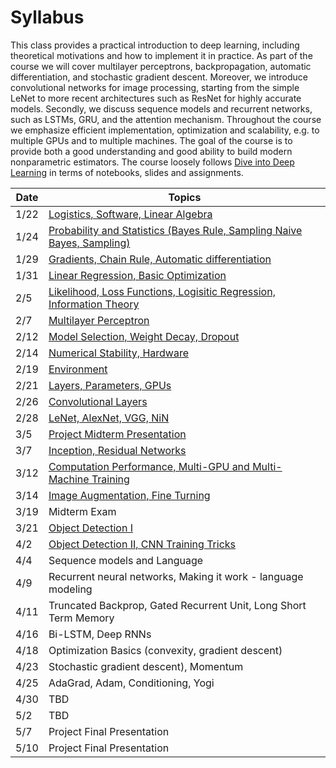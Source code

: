 # Syllabus

This class provides a practical introduction to deep learning, including theoretical motivations and how to implement it in practice. As part of the course we will cover multilayer perceptrons, backpropagation, automatic differentiation, and stochastic gradient descent. Moreover, we introduce convolutional networks for image processing, starting from the simple LeNet to more recent architectures such as ResNet for highly accurate models. Secondly, we discuss sequence models and recurrent networks, such as LSTMs, GRU, and the attention mechanism. Throughout the course we emphasize efficient implementation, optimization and scalability, e.g. to multiple GPUs and to multiple machines. The goal of the course is to provide both a good understanding and good ability to build modern nonparametric estimators. The course loosely follows [Dive into Deep Learning](http://d2l.ai) in terms of notebooks, slides and assignments.

| Date | Topics |
|------|--------|
| 1/22 | [Logistics, Software, Linear Algebra](units/introduction.html) |
| 1/24 | [Probability and Statistics (Bayes Rule, Sampling Naive Bayes, Sampling)](units/probability.html) |
| 1/29 | [Gradients, Chain Rule, Automatic differentiation](units/arrays.html) |
| 1/31 | [Linear Regression, Basic Optimization](units/linear.html) |
| 2/5  | [Likelihood, Loss Functions, Logisitic Regression, Information Theory](units/loss.html) |
| 2/7  | [Multilayer Perceptron](units/mlp.html) |
| 2/12 | [Model Selection, Weight Decay, Dropout](units/capacity.html) |
| 2/14 | [Numerical Stability, Hardware](units/dropout.html) |
| 2/19 | [Environment](units/environment.html) |
| 2/21 | [Layers, Parameters, GPUs](units/layers.html) |
| 2/26 | [Convolutional Layers](units/convnet.html)
| 2/28 | [LeNet, AlexNet, VGG, NiN](units/lenet.html) |
| 3/5  | [Project Midterm Presentation](project.html) |
| 3/7  | [Inception, Residual Networks](units/resnet.html) |
| 3/12 | [Computation Performance, Multi-GPU and Multi-Machine Training](units/parallel.html) |
| 3/14 | [Image Augmentation, Fine Turning](units/finetuning.html) |
| 3/19 | Midterm Exam |
| 3/21 | [Object Detection I](units/detection.html) |
| 4/2  | [Object Detection II, CNN Training Tricks](units/detection.html)  |
| 4/4  | Sequence models and Language |
| 4/9  | Recurrent neural networks, Making it work - language modeling |
| 4/11 | Truncated Backprop, Gated Recurrent Unit, Long Short Term Memory |
| 4/16 | Bi-LSTM, Deep RNNs |
| 4/18 | Optimization Basics (convexity, gradient descent) |
| 4/23 | Stochastic gradient descent), Momentum |
| 4/25 | AdaGrad, Adam, Conditioning, Yogi |
| 4/30 | TBD |
| 5/2  | TBD |
| 5/7  | Project Final Presentation |
| 5/10 | Project Final Presentation |
